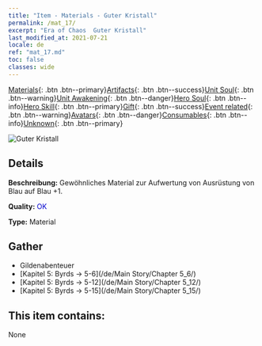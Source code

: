 ```yaml
---
title: "Item - Materials - Guter Kristall"
permalink: /mat_17/
excerpt: "Era of Chaos  Guter Kristall"
last_modified_at: 2021-07-21
locale: de
ref: "mat_17.md"
toc: false
classes: wide
---
```

 [Materials](/ItemsDE/){: .btn .btn--primary}[Artifacts](/ItemsDE/Artifacts/){: .btn .btn--success}[Unit Soul](/ItemsDE/UnitSoul/){: .btn .btn--warning}[Unit Awakening](/ItemsDE/UnitAwakening/){: .btn .btn--danger}[Hero Soul](/ItemsDE/HeroSoul/){: .btn .btn--info}[Hero Skill](/ItemsDE/HeroSkill/){: .btn .btn--primary}[Gift](/ItemsDE/Gift/){: .btn .btn--success}[Event related](/ItemsDE/Events/){: .btn .btn--warning}[Avatars](/ItemsDE/Avatars/){: .btn .btn--danger}[Consumables](/ItemsDE/Consumables/){: .btn .btn--info}[Unknown](/ItemsDE/Unknown/){: .btn .btn--primary}

 ![Guter Kristall](/images/t/i_cailiao_shuijing1.png)

## Details
 **Beschreibung:** Gewöhnliches Material zur Aufwertung von Ausrüstung von Blau auf Blau +1.

 **Quality:** <span style="color: #0000CD">OK</span>

 **Type:** Material

## Gather

*    Gildenabenteuer 
*    [Kapitel 5: Byrds -> 5-6](/de/Main Story/Chapter 5_6/) 
*    [Kapitel 5: Byrds -> 5-12](/de/Main Story/Chapter 5_12/) 
*    [Kapitel 5: Byrds -> 5-15](/de/Main Story/Chapter 5_15/) 

## This item contains:

  None

